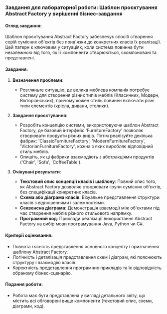 ### Завдання для лабораторної роботи: Шаблон проєктування Abstract Factory у вирішенні бізнес-завдання

#### Огляд завдання:
Шаблон проєктування Abstract Factory забезпечує спосіб створення серій сумісних об'єктів без прив'язки до конкретних класів їх реалізації. Цей патерн є ключовим у ситуаціях, коли система повинна бути незалежною від того, як її компоненти створюються, скомпоновані та представлені.

#### Завдання:
1. **Визначення проблеми**:
    - Розгляньте ситуацію, де велика меблева компанія потребує систему для створення різних типів меблів (Класичних, Модерн, Вікторіанських), причому кожен стиль повинен включати різні типи елементів (крісла, дивани, столики).

2. **Завдання проєктування**:
    - Розробіть концепцію системи, використовуючи шаблон Abstract Factory, де базовий інтерфейс 'FurnitureFactory' позволяє створювати продукти різних видів. Потім реалізуйте декілька фабрик: 'ClassicFurnitureFactory', 'ModernFurnitureFactory', 'VictorianFurnitureFactory', кожна з яких виробляє відповідний стиль меблів.
    - Опишіть, як ці фабрики взаємодіють з абстракціями продуктів ('Chair', 'Sofa', 'CoffeeTable').

3. **Очікувані результати**:
    - **Текстовий опис концепції класів і шаблону**: Повний опис того, як Abstract Factory дозволяє створювати групи сумісних об'єктів, без специфікації конкретних класів.
    - **Схема або діаграма класів**: Візуальне представлення структури класів з відношеннями і залежностями.
    - **Секвенсна діаграма**: Демонстрація взаємодії між об'єктами під час створення меблів різного стильового напрямку.
    - **Програмний код**: Приклади реалізації використання Abstract Factory на вибір мови програмування Java, Python чи C#.

#### Критерії оцінювання:
- Повнота і ясність представлення основного концепту і призначення шаблону Abstract Factory.
- Логічність і деталізація представлення схем і діаграм, які пояснюють структуру і взаємодію класів.
- Коректність представлення програмних прикладів та їх відповідність обраному бізнес-сценарію.

#### Подання роботи:
- Робота має бути представлена у вигляді детального звіту, що містить всі обговорені вище компоненти (текстовий опис, схеми, діаграми, код).

